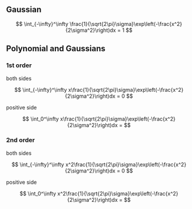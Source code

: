 ## Gaussian
$$
\int_{-\infty}^\infty \frac{1}{\sqrt{2\pi}\sigma}\exp\left(-\frac{x^2}{2\sigma^2}\right)dx = 1
$$

## Polynomial and Gaussians
### 1st order

both sides

$$
\int_{-\infty}^\infty x\frac{1}{\sqrt{2\pi}\sigma}\exp\left(-\frac{x^2}{2\sigma^2}\right)dx = 0
$$

positive side

$$
\int_0^\infty x\frac{1}{\sqrt{2\pi}\sigma}\exp\left(-\frac{x^2}{2\sigma^2}\right)dx = 
$$

### 2nd order
both sides

$$
\int_{-\infty}^\infty x^2\frac{1}{\sqrt{2\pi}\sigma}\exp\left(-\frac{x^2}{2\sigma^2}\right)dx = 0
$$

positive side

$$
\int_0^\infty x^2\frac{1}{\sqrt{2\pi}\sigma}\exp\left(-\frac{x^2}{2\sigma^2}\right)dx = 
$$

